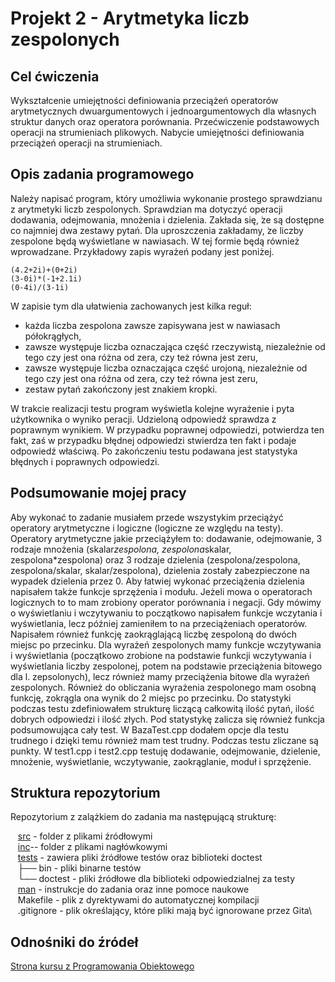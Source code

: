 # Projekt 2 - Arytmetyka liczb zespolonych

## Cel ćwiczenia
Wykształcenie umiejętności definiowania przeciążeń operatorów arytmetycznych dwuargumentowych i jednoargumentowych dla własnych struktur danych oraz operatora porównania. Przećwiczenie podstawowych operacji na strumieniach plikowych.  Nabycie umiejętności definiowania przeciążeń operacji na strumieniach.

## Opis zadania programowego
Należy napisać program, który umożliwia wykonanie prostego sprawdzianu z arytmetyki liczb zespolonych.  Sprawdzian ma dotyczyć operacji dodawania, odejmowania, mnożenia i dzielenia. Zakłada się, ̇ze są dostępne co najmniej dwa zestawy pytań. Dla uproszczenia zakładamy, ̇ze liczby zespolone będą wyświetlane w nawiasach. W tej formie będą również wprowadzane. Przykładowy zapis wyrażeń podany jest poniżej.

	(4.2+2i)+(0+2i)
	(3-0i)*(-1+2.1i)
	(0-4i)/(3-1i)

W zapisie tym dla ułatwienia zachowanych jest kilka reguł:
* każda liczba zespolona zawsze zapisywana jest w nawiasach półokrągłych,
* zawsze występuje liczba oznaczająca część rzeczywistą, niezależnie od tego czy jest ona różna od zera, czy też równa jest zeru,
* zawsze  występuje  liczba  oznaczająca  część urojoną, niezależnie od tego czy jest ona różna od zera, czy też równa jest zeru,
* zestaw pytań zakończony jest znakiem kropki.

W trakcie realizacji testu program wyświetla kolejne wyrażenie i pyta użytkownika o wyniko peracji.  Udzieloną odpowiedź sprawdza z poprawnym wynikiem.  W przypadku poprawnej odpowiedzi, potwierdza ten fakt, zaś w przypadku błędnej odpowiedzi stwierdza ten fakt i podaje odpowiedź właściwą.  Po zakończeniu testu podawana jest statystyka błędnych i poprawnych odpowiedzi.
## Podsumowanie mojej pracy
Aby wykonać to zadanie musiałem przede wszystykim przeciążyć operatory arytmetyczne i logiczne (logiczne ze względu na testy). Operatory arytmetyczne jakie przeciążyłem to: dodawanie, odejmowanie, 3 rodzaje mnożenia (skalar*zespolona, zespolona*skalar, zespolona*zespolona) oraz 3 rodzaje dzielenia (zespolona/zespolona, zespolona/skalar, skalar/zespolona), dzielenia zostały zabezpieczone na wypadek dzielenia przez 0. Aby łatwiej wykonać przeciążenia dzielenia napisałem także funkcje sprzężenia i modułu. Jeżeli mowa o operatorach logicznych to to mam zrobiony operator porównania i negacji. Gdy mówimy o wyświetlaniu i wczytywaniu to początkowo napisałem funkcje wczytania i wyświetlania, lecz później zamieniłem to na przeciążeniach operatorów. Napisałem również funkcję zaokrąglającą liczbę zespoloną do dwóch miejsc po przecinku. Dla wyrażeń zespolonych mamy funkcje wczytywania i wyświetlania (początkowo zrobione na podstawie funkcji wczytywania i wyświetlania liczby zespolonej, potem na podstawie przeciążenia bitowego dla l. zepsolonych), lecz również mamy przeciążenia bitowe dla wyrażeń zespolonych. Również do obliczania wyrażenia zespolonego mam osobną funkcję, zokrągla ona wynik do 2 miejsc po przecinku. Do statystyki podczas testu zdefiniowałem strukturę liczącą całkowitą ilość pytań, ilość dobrych odpowiedzi i ilość złych. Pod statystykę zalicza się również funkcja podsumowująca cały test. W BazaTest.cpp dodałem opcje dla testu trudnego i dzięki temu również mam test trudny. Podczas testu zliczane są punkty. W test1.cpp i test2.cpp testuję dodawanie, odejmowanie, dzielenie, mnożenie, wyświetlanie, wczytywanie, zaokrąglanie, moduł i sprzężenie.  
## Struktura repozytorium
Repozytorium z zalążkiem do zadania ma następującą strukturę:

&nbsp;&nbsp; [src](src/) - folder z plikami źródłowymi\
&nbsp;&nbsp; [inc](inc/)-- folder z plikami nagłówkowymi\
&nbsp;&nbsp; [tests](tests/) - zawiera pliki źródłowe testów oraz biblioteki doctest\
&nbsp;&nbsp; ├── bin - pliki binarne testów\
&nbsp;&nbsp; └── doctest - pliki źródłowe dla biblioteki odpowiedzialnej za testy\
&nbsp;&nbsp; [man](man/) - instrukcje do zadania oraz inne pomoce naukowe\
&nbsp;&nbsp; Makefile - plik z dyrektywami do automatycznej kompilacji\
&nbsp;&nbsp; .gitignore  - plik określający, które pliki mają być ignorowane przez Gita\

## Odnośniki do źródeł
[Strona kursu z Programowania Obiektowego](https://kcir.pwr.edu.pl/~kreczmer/po/)



